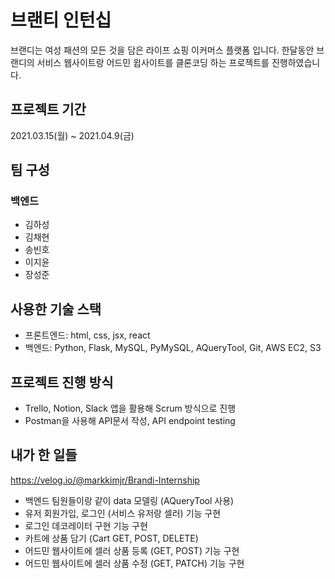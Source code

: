 # 브랜티 인턴십
브랜디는 여성 패션의 모든 것을 담은 라이프 쇼핑 이커머스 플랫폼 입니다. 한달동안 브랜디의 서비스 웹사이트랑 어드민 윕사이트를 클론코딩 하는 프로젝트를 진행하였습니다.

## 프로젝트 기간
2021.03.15(월) ~ 2021.04.9(금)

## 팀 구성
### 백엔드
- 김하성
- 김채현
- 송빈호 
- 이지윤
- 장성준

## 사용한 기술 스택
- 프론트엔드: html, css, jsx, react
- 백엔드: Python, Flask, MySQL, PyMySQL, AQueryTool, Git, AWS EC2, S3

## 프로젝트 진행 방식
- Trello, Notion, Slack 앱을 활용해 Scrum 방식으로 진행
- Postman을 사용해 API문서 작성, API endpoint testing

## 내가 한 일들
https://velog.io/@markkimjr/Brandi-Internship
- 백엔드 팀원들이랑 같이 data 모델링 (AQueryTool 사용)
- 유저 회원가입, 로그인 (서비스 유저랑 셀러) 기능 구현
- 로그인 데코레이터 구현 기능 구현
- 카트에 상품 담기 (Cart GET, POST, DELETE)
- 어드민 웹사이트에 셀러 상품 등록 (GET, POST) 기능 구현
- 어드민 웹사이트에 셀러 상품 수정 (GET, PATCH) 기능 구현
